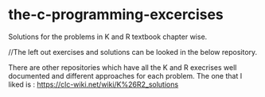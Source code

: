 # the-c-programming-excercises
Solutions for the problems in K and R textbook chapter wise.

//The left out exercises and solutions can be looked in the below repository.

There are other repositories which have all the K and R execrises well documented and different approaches for each problem.
The one that I liked is : https://clc-wiki.net/wiki/K%26R2_solutions
